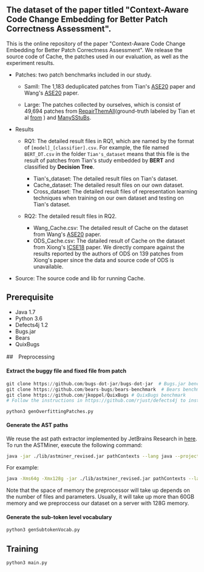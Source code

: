 ## The dataset of the paper titled "Context-Aware Code Change Embedding for Better Patch Correctness Assessment".

This is the online repository of the paper "Context-Aware Code Change Embedding for Better Patch Correctness Assessment". We release the source code of Cache, the patches used in our evaluation, as well as the experiment results.

* Patches: two patch benchmarks included in our study. 
  * Samll: The 1,183 deduplicated patches from Tian's [ASE20](https://conf.researchr.org/details/ase-2020/ase-2020-papers/3/Evaluating-Representation-Learning-of-Code-Changes-for-Predicting-Patch-Correctness-i) paper and Wang's [ASE20](https://conf.researchr.org/details/ase-2020/ase-2020-papers/54/Automated-Patch-Correctness-Assessment-How-Far-are-We-) paper.
  
  * Large: The patches collected by ourselves, which is consist of 49,694 patches from [RepairThemAll](https://dl.acm.org/doi/10.1145/3338906.3338911)(ground-truth labeled by Tian et al [from](https://conf.researchr.org/details/ase-2020/ase-2020-papers/3/Evaluating-Representation-Learning-of-Code-Changes-for-Predicting-Patch-Correctness-i) ) and [ManySStuBs](https://dl.acm.org/doi/10.1145/3379597.3387491).


* Results
  * RQ1: The detailed result files in RQ1, which are named by the format of `[model]_[classifier].csv`.
For example, the file named `BERT_DT.csv` in the folder `Tian's_dataset` means that this file is the result of patches from Tian's study embedded by **BERT** and classified by **Decision Tree**.
    * Tian's_dataset: The detailed result files on Tian's dataset. 
    * Cache_dataset: The detailed result files on our own dataset. 
    * Cross_dataset: The detailed result files of representation learning techniques when training on our own dataset and testing on Tian's dataset.

  * RQ2: The detailed result files in RQ2.
    * Wang_Cache.csv: The detailed result of Cache on the dataset from Wang's [ASE20](https://conf.researchr.org/details/ase-2020/ase-2020-papers/54/Automated-Patch-Correctness-Assessment-How-Far-are-We-) paper.
    * ODS_Cache.csv: The datailed result of Cache on the dataset from Xiong's [ICSE18](https://dl.acm.org/doi/10.1145/3180155.3180182) paper. We directly compare against the results reported by the authors of ODS on 139 patches from Xiong's paper since the data and source code of ODS is unavailable.

* Source: The source code and lib for running Cache.


## Prerequisite

* Java 1.7
* Python 3.6
* Defects4j 1.2
* Bugs.jar
* Bears
* QuixBugs


##　Preprocessing

#### Extract the buggy file and fixed file from patch


```python
git clone https://github.com/bugs-dot-jar/bugs-dot-jar  # Bugs.jar benchmark
git clone https://github.com/bears-bugs/bears-benchmark  # Bears benchmark
git clone https://github.com/jkoppel/QuixBugs # QuixBugs benchmark
# Follow the instructions in https://github.com/rjust/defects4j to install defect 4j1.2
```

```
python3 genOverfittingPatches.py
```

#### Generate the AST paths
We reuse the ast path extractor implemented by JetBrains Research in [here](https://github.com/JetBrains-Research/astminer).
To run the ASTMiner, execute the following command:
```sh
java -jar ./lib/astminer_revised.jar pathContexts --lang java --project path/to/project --output path/to/results --maxL L --maxW W --maxContexts C --maxTokens T --maxPaths P
```
For example:
```sh
java -Xms64g -Xmx128g -jar ./lib/astminer_revised.jar pathContexts --lang java --project ./materials --output ./dataset --maxH 9 --maxW 2 --maxContexts 200 --maxTokens 500 --maxPaths 500
```
Note that the space of memory the preprocessor will take up depends on the number of files and parameters. Usually, it will take up more than 60GB memory and we preproccess our dataset on a server with 128G memory.

#### Generate the sub-token level vocabulary
```sh
python3 genSubtokenVocab.py
```


## Training

```sh
python3 main.py
```



